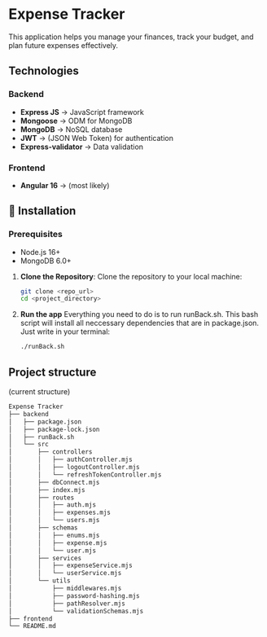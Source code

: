 # Expense Tracker

This application helps you manage your finances, track your budget, 
and plan future expenses effectively.

## Technologies

### Backend
- **Express JS** -> JavaScript framework
- **Mongoose** -> ODM for MongoDB
- **MongoDB** -> NoSQL database
- **JWT** -> (JSON Web Token) for authentication
- **Express-validator** -> Data validation

### Frontend
- **Angular 16** -> (most likely)

## :memo: Installation

### Prerequisites
- Node.js 16+
- MongoDB 6.0+
  
1. **Clone the Repository**:
   Clone the repository to your local machine:
   ```bash
   git clone <repo_url>
   cd <project_directory>

2. **Run the app**
   Everything you need to do is to run runBack.sh.
   This bash script will install all neccessary dependencies that are in package.json.
   Just write in your terminal:
    ```bash
    ./runBack.sh

## Project structure

(current structure)

```markdown
Expense Tracker
├── backend
│   ├── package.json
│   ├── package-lock.json
│   ├── runBack.sh
│   └── src
│       ├── controllers
│       │   ├── authController.mjs
│       │   ├── logoutController.mjs
│       │   └── refreshTokenController.mjs
│       ├── dbConnect.mjs
│       ├── index.mjs
│       ├── routes
│       │   ├── auth.mjs
│       │   ├── expenses.mjs
│       │   └── users.mjs
│       ├── schemas
│       │   ├── enums.mjs
│       │   ├── expense.mjs
│       │   └── user.mjs
│       ├── services
│       │   ├── expenseService.mjs
│       │   └── userService.mjs
│       └── utils
│           ├── middlewares.mjs
│           ├── password-hashing.mjs
│           ├── pathResolver.mjs
│           └── validationSchemas.mjs
├── frontend
└── README.md
```


